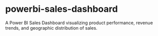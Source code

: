 # powerbi-sales-dashboard
A Power BI Sales Dashboard visualizing product performance, revenue trends, and geographic distribution of sales.
